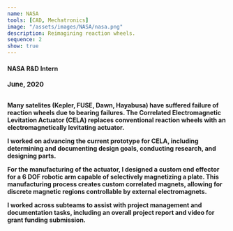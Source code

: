 ```yaml
---
name: NASA
tools: [CAD, Mechatronics]
image: "/assets/images/NASA/nasa.png"
description: Reimagining reaction wheels.
sequence: 2
show: true
---
```


#### <b>NASA R&D Intern<b>
<p style="font-size:15px; padding: 0 0 1em 0;">June, 2020</p>

Many satelites (Kepler, FUSE, Dawn, Hayabusa) have suffered failure of reaction wheels due to bearing failures. The Correlated Electromagnetic Levitation Actuator (CELA) replaces conventional reaction wheels with an electromagnetically levitating actuator.


I worked on advancing the current prototype for CELA, including determining and documenting design goals, conducting research, and designing parts. 

For the manufacturing of the actuator, I designed a custom end effector for a 6 DOF robotic arm capable of selectively magnetizing a plate. This manufacturing process creates custom correlated magnets, allowing for discrete magnetic regions controllable by external electromagnets. 

I worked across subteams to assist with project management and documentation tasks, including an overall project report and video for grant funding submission.